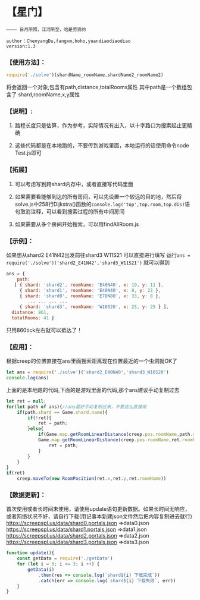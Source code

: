 # 【星门】

    ———— 日月所照，江河所至，哈是劳资的

    author：ChenyangDu,fangxm,hoho,yuandiaodiaodiao
    version:1.3

### 【使用方法】：
```js
require('./solve')(shardName_roomName,shardName2_roomName2)
```
将会返回一个对象,包含有path,distance,totalRooms属性
其中path是一个数组包含了 shard,roomName,x,y属性

### 【说明】:

1. 路程长度只是估算，作为参考，实际情况有出入，以十字路口为搜索起止更精确

2. 这些代码都是在本地跑的，不要传到游戏里面，本地运行的话使用命令node Test.js即可

### 【拓展】

1. 可以考虑写到跨shard内存中，或者直接写代码里面

2. 如果需要看能够到达的所有房间，可以先设置一个较远的目的地，然后将solve.js中258行Dijkstra()函数的`console.log('top',top.room,top.dis)`语句取消注释，可以看到搜索过程的所有中间房间

3. 如果需要从多个房间开始搜索，可以用findAllRoom.js

### 【示例】：

如果想从shard2 E41N42出发前往shard3 W11S21
可以直接进行填写
运行`ans = require('./solve')('shard2_E41N42','shard3_W11S21')`
就可以得到
```js
ans = { 
    path:
   [ { shard: 'shard2', roomName: 'E40N40', x: 19, y: 11 },
     { shard: 'shard1', roomName: 'E40N40', x: 8, y: 22 },
     { shard: 'shard0', roomName: 'E70N80', x: 33, y: 8 },
        ... ... ... ...
     { shard: 'shard3', roomName: 'W10S20', x: 25, y: 25 } ],
  distance: 861,
  totalRooms: 41 }
```
只用860tick左右就可以抵达了！
### 【应用】：
根据creep的位置直接在ans里面搜索距离现在位置最近的一个虫洞就OK了
```js
let ans = require('./solve')('shard2_E40N40','shard3_W10S20')
console.log(ans)
```

上面的是本地跑的代码,下面的是游戏里面的代码,那个ans建议手动复制过去
```js
let ret = null;
for(let path of ans){//ans最好手动复制过来，不要这么直接用
    if(path.shard == Game.shard.name){
        if(!ret){
            ret = path;
        }else{
            if(Game.map.getRoomLinearDistance(creep.pos.roomName,path.roomName) < 
            Game.map.getRoomLinearDistance(creep.pos.roomName,ret.roomName)){
                ret = path;
            }
        }
    }
}
if(ret)
    creep.moveTo(new RoomPosition(ret.x,ret.y,ret.roomName))
```
### 【数据更新】：

首次使用或者长时间未使用，请使用update语句更新数据。如果长时间无响应，或者网络状况不好，请自行下载(用记事本新建json文件然后把内容复制进去就行)
https://screepspl.us/data/shard0.portals.json =>data0.json
https://screepspl.us/data/shard1.portals.json =>data1.json
https://screepspl.us/data/shard2.portals.json =>data2.json
https://screepspl.us/data/shard3.portals.json =>data3.json
```js
function update(){
    const getData = require('./getData')
    for (let i = 0; i <= 3; i ++) {
        getData(i)
            .then(res => console.log(`shard${i} 下载完成`))
            .catch(err => console.log(`shard${i} 下载失败`, err))
    }
}
```